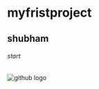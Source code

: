 # myfristproject <p1>
## shubham <p2>
###### start <p3>

![github logo](https://giphy.com/gifs/shecodesio-swipe-up-computer-congratulations-HEURGne9Vj856oivkD
)
